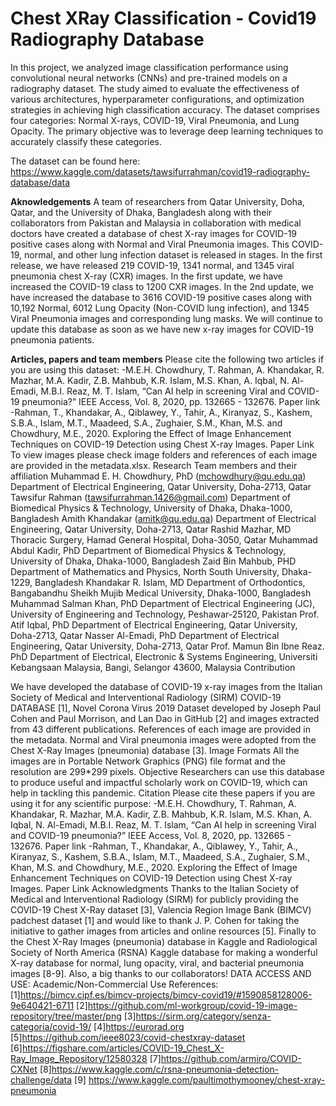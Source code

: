 # Chest XRay Classification - Covid19 Radiography Database

In this project, we analyzed image classification performance using convolutional neural networks (CNNs) and pre-trained models on a radiography dataset. The study aimed to evaluate the effectiveness of various architectures, hyperparameter configurations, and optimization strategies in achieving high classification accuracy. The dataset comprises four categories: Normal X-rays, COVID-19, Viral Pneumonia, and Lung Opacity. The primary objective was to leverage deep learning techniques to accurately classify these categories.

The dataset can be found here: https://www.kaggle.com/datasets/tawsifurrahman/covid19-radiography-database/data

**Aknowledgements**
A team of researchers from Qatar University, Doha, Qatar, and the University of Dhaka, Bangladesh along with their collaborators from Pakistan and Malaysia in collaboration with medical doctors have created a database of chest X-ray images for COVID-19 positive cases along with Normal and Viral Pneumonia images. This COVID-19, normal, and other lung infection dataset is released in stages. In the first release, we have released 219 COVID-19, 1341 normal, and 1345 viral pneumonia chest X-ray (CXR) images. In the first update, we have increased the COVID-19 class to 1200 CXR images. In the 2nd update, we have increased the database to 3616 COVID-19 positive cases along with 10,192 Normal, 6012 Lung Opacity (Non-COVID lung infection), and 1345 Viral Pneumonia images and corresponding lung masks. We will continue to update this database as soon as we have new x-ray images for COVID-19 pneumonia patients.

**Articles, papers and team members**
Please cite the following two articles if you are using this dataset: -M.E.H. Chowdhury, T. Rahman, A. Khandakar, R. Mazhar, M.A. Kadir, Z.B. Mahbub, K.R. Islam, M.S. Khan, A. Iqbal, N. Al-Emadi, M.B.I. Reaz, M. T. Islam, “Can AI help in screening Viral and COVID-19 pneumonia?” IEEE Access, Vol. 8, 2020, pp. 132665 - 132676. Paper link -Rahman, T., Khandakar, A., Qiblawey, Y., Tahir, A., Kiranyaz, S., Kashem, S.B.A., Islam, M.T., Maadeed, S.A., Zughaier, S.M., Khan, M.S. and Chowdhury, M.E., 2020. Exploring the Effect of Image Enhancement Techniques on COVID-19 Detection using Chest X-ray Images. Paper Link To view images please check image folders and references of each image are provided in the metadata.xlsx. Research Team members and their affiliation Muhammad E. H. Chowdhury, PhD (mchowdhury@qu.edu.qa) Department of Electrical Engineering, Qatar University, Doha-2713, Qatar Tawsifur Rahman (tawsifurrahman.1426@gmail.com) Department of Biomedical Physics & Technology, University of Dhaka, Dhaka-1000, Bangladesh Amith Khandakar (amitk@qu.edu.qa) Department of Electrical Engineering, Qatar University, Doha-2713, Qatar Rashid Mazhar, MD Thoracic Surgery, Hamad General Hospital, Doha-3050, Qatar Muhammad Abdul Kadir, PhD Department of Biomedical Physics & Technology, University of Dhaka, Dhaka-1000, Bangladesh Zaid Bin Mahbub, PHD Department of Mathematics and Physics, North South University, Dhaka-1229, Bangladesh Khandakar R. Islam, MD Department of Orthodontics, Bangabandhu Sheikh Mujib Medical University, Dhaka-1000, Bangladesh Muhammad Salman Khan, PhD Department of Electrical Engineering (JC), University of Engineering and Technology, Peshawar-25120, Pakistan Prof. Atif Iqbal, PhD Department of Electrical Engineering, Qatar University, Doha-2713, Qatar Nasser Al-Emadi, PhD Department of Electrical Engineering, Qatar University, Doha-2713, Qatar Prof. Mamun Bin Ibne Reaz. PhD Department of Electrical, Electronic & Systems Engineering, Universiti Kebangsaan Malaysia, Bangi, Selangor 43600, Malaysia Contribution

We have developed the database of COVID-19 x-ray images from the Italian Society of Medical and Interventional Radiology (SIRM) COVID-19 DATABASE [1], Novel Corona Virus 2019 Dataset developed by Joseph Paul Cohen and Paul Morrison, and Lan Dao in GitHub [2] and images extracted from 43 different publications. References of each image are provided in the metadata. Normal and Viral pneumonia images were adopted from the Chest X-Ray Images (pneumonia) database [3]. Image Formats All the images are in Portable Network Graphics (PNG) file format and the resolution are 299*299 pixels. Objective Researchers can use this database to produce useful and impactful scholarly work on COVID-19, which can help in tackling this pandemic. Citation Please cite these papers if you are using it for any scientific purpose: -M.E.H. Chowdhury, T. Rahman, A. Khandakar, R. Mazhar, M.A. Kadir, Z.B. Mahbub, K.R. Islam, M.S. Khan, A. Iqbal, N. Al-Emadi, M.B.I. Reaz, M. T. Islam, “Can AI help in screening Viral and COVID-19 pneumonia?” IEEE Access, Vol. 8, 2020, pp. 132665 - 132676. Paper link -Rahman, T., Khandakar, A., Qiblawey, Y., Tahir, A., Kiranyaz, S., Kashem, S.B.A., Islam, M.T., Maadeed, S.A., Zughaier, S.M., Khan, M.S. and Chowdhury, M.E., 2020. Exploring the Effect of Image Enhancement Techniques on COVID-19 Detection using Chest X-ray Images. Paper Link Acknowledgments Thanks to the Italian Society of Medical and Interventional Radiology (SIRM) for publicly providing the COVID-19 Chest X-Ray dataset [3], Valencia Region Image Bank (BIMCV) padchest dataset [1] and would like to thank J. P. Cohen for taking the initiative to gather images from articles and online resources [5]. Finally to the Chest X-Ray Images (pneumonia) database in Kaggle and Radiological Society of North America (RSNA) Kaggle database for making a wonderful X-ray database for normal, lung opacity, viral, and bacterial pneumonia images [8-9]. Also, a big thanks to our collaborators! DATA ACCESS AND USE: Academic/Non-Commercial Use References: [1]https://bimcv.cipf.es/bimcv-projects/bimcv-covid19/#1590858128006-9e640421-6711 [2]https://github.com/ml-workgroup/covid-19-image-repository/tree/master/png [3]https://sirm.org/category/senza-categoria/covid-19/ [4]https://eurorad.org [5]https://github.com/ieee8023/covid-chestxray-dataset [6]https://figshare.com/articles/COVID-19_Chest_X-Ray_Image_Repository/12580328 [7]https://github.com/armiro/COVID-CXNet [8]https://www.kaggle.com/c/rsna-pneumonia-detection-challenge/data [9] https://www.kaggle.com/paultimothymooney/chest-xray-pneumonia
